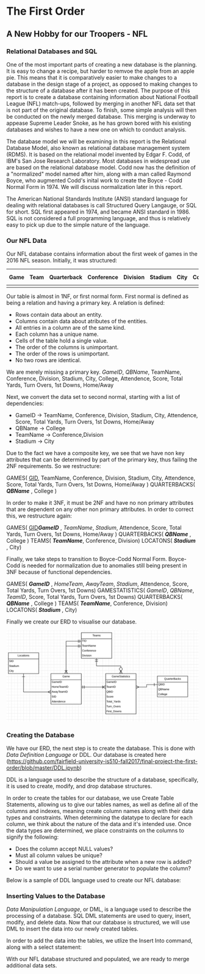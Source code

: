 # The First Order
## A New Hobby for our Troopers - NFL

### Relational Databases and SQL
One of the most important parts of creating a new database is the planning. It is easy to change a recipe,  but harder to remvoe the apple from an apple pie. This means that it is comparatively easier to make changes to a database in the design stage of a project, as opposed to making changes to the structure of a database after it has been created. The purpose of this report is to create a database containing information about National Football League (NFL) match-ups, followed by merging in another NFL data set that is not part of the original database. To finish, some simple analysis will then be conducted on the newly merged database. This merging is underway to appease Supreme Leader Snoke, as he has grown bored with his existing databases and wishes to have a new one on which to conduct analysis.

The database model we will be examining in this report is the Relational Database Model, also known as relational database management system (RDMS). It is based on the relational model invented by Edgar F. Codd, of IBM's San Jose Research Laboratory. Most databases in widespread use are based on the relational database model. Codd now has the definition of a "normalized" model named after him, along with a man called Raymond Boyce, who augmented Codd's inital work to create the Boyce - Codd Normal Form in 1974. We will discuss normalization later in this report.

The American National Standards Institute (ANSI) standard language for dealing with relational databases is call Structured Query Langauge, or SQL for short. SQL first appeared in 1974, and became ANSI standard in 1986. SQL is not considered a full programming language, and thus is relatively easy to pick up due to the simple nature of the language.

### Our NFL Data
Our NFL database contains information about the first week of games in the 2016 NFL season. Initially, it was structured:


|Game| Team | Quarterback | Conference | Division | Stadium | City | College | Attendence | Score | Total Yards | Turn Overs | 1st Downs |Home/Away|
|-----|------|-------------|------------|----------|---------|------|---------|------------|-------|-------------|------------|-----------|---------|
|    |      |             |            |          |         |      |         |            |       |             |            |           |         |    |


Our table is almost in 1NF, or first normal form. First normal is defined as being a relation and having a primary key. A relation is defined:
* Rows contain data about an entity.
* Columns contain data about atributes of the entities.
* All entries in a column are of the same kind.
* Each column has a unique name.
* Cells of the table hold a single value.
* The order of the columns is unimportant.
* The order of the rows is unimportant.
* No two rows are identical.

We are merely missing a primary key. 
_GameID_, _QBName_, TeamName, Conference, Division, Stadium, City, College, Attendence, Score, Total Yards, Turn Overs, 1st Downs, Home/Away

Next, we convert the data set to second normal, starting with a list of dependencies:

* GameID -> TeamName, Conference, Division, Stadium, City, Attendence, Score, Total Yards, Turn Overs, 1st Downs, Home/Away
* QBName ->  College
* TeamName -> Conference,Division
* Stadium -> City

Due to the fact we have a composite key, we see that we have non key attributes that can be determined by part of the primary key, thus failing the 2NF requirements. So we restructure:

GAMES( <u>GID</u>, TeamName, Conference, Division, Stadium, City, Attendence, Score, Total Yards, Turn Overs, 1st Downs, Home/Away )
QUARTERBACKS( ___QBName___ , College )

In order to make it 3NF, it must be 2NF and have no non primary attributes that are dependent on any other non primary attributes. In order to correct this, we restructure again:

GAMES( <u>GID</u>___GameID___ , *TeamName*, *Stadium*, Attendence, Score, Total Yards, Turn Overs, 1st Downs, Home/Away )
QUARTERBACKS( ___QBName___ , College )
TEAMS( ___TeamName___, Conference, Division)
LOCATONS( ___Stadium___ , City)

Finally, we take steps to transition to Boyce-Codd Normal Form. Boyce-Codd is needed for normalization due to anomalies still being present in 3NF because of functional dependencies.

GAMES( ___GameID___ , *HomeTeam*, *AwayTeam*, *Stadium*, Attendence, Score, Total Yards, Turn Overs, 1st Downs)
GAMESTATISTICS( *GameID*, *QBName*, *TeamID*, Score, Total Yards, Turn Overs, 1st Downs)
QUARTERBACKS( ___QBName___ , College )
TEAMS( ___TeamName___, Conference, Division)
LOCATONS( ___Stadium___ , City)

Finally we create our ERD to visualise our database.

![ERD](https://github.com/fairfield-university-is510-fall2017/final-project-the-first-order/blob/master/Football_ERD.PNG)

### Creating the Database
We have our ERD, the next step is to create the database. This is done with *Data Definition Language* or DDL. Our database is created here (https://github.com/fairfield-university-is510-fall2017/final-project-the-first-order/blob/master/DDL.ipynb)

DDL is a language used to describe the structure of a database, specifically, it is used to create, modify, and drop database structures. 

In order to create the tables for our database, we use Create Table Statements, allowing us to give our tables names, as well as define all of the columns and indexes, meaning create column names along with their data types and constraints. When determining the datatype to declare for each column, we think about the nature of the data and it's intended use. Once the data types are determined, we place constraints on the columns to signify the following:
* Does the column accept NULL values?
* Must all column values be unique?
* Should a value be assigned to the attribute when a new row is added?
* Do we want to use a serial number generator to populate the column?

Below is a sample of DDL language used to create our NFL database:
<insert SQL code>

### Inserting Values to the Database
*Data Manipulation Language*, or DML, is a language used to describe the processing of a database. SQL DML statements  are used to query, insert, modify, and delete data. Now that our database is structured, we will use DML to insert the data into our newly created tables.

In order to add the data into the tables, we utlize the Insert Into command, along with a select statement:
<insert SQL code>
  
With our NFL database structured and populated, we are ready to merge additional data sets. 




